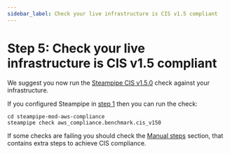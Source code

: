 ```yaml
---
sidebar_label: Check your live infrastructure is CIS v1.5 compliant
---
```


# Step 5: Check your live infrastructure is CIS v1.5 compliant

We suggest you now run the [Steampipe CIS v1.5.0](https://hub.steampipe.io/mods/turbot/aws_compliance/controls/benchmark.cis_v150)
check against your infrastructure.

If you configured Steampipe in [step 1](step-1-check-your-live-infrastructure-is-cis-v1.4-compliant) then you can run the check:

```
cd steampipe-mod-aws-compliance
steampipe check aws_compliance.benchmark.cis_v150
```

If some checks are failing you should check the [Manual steps](/guides/build-it-yourself/achieve-compliance/deployment-walkthrough/manual-steps) section, that contains extra steps to achieve CIS compliance.


<!-- ##DOCS-SOURCER-START
{
  "sourcePlugin": "local-copier",
  "hash": "d62e9674d771c64cc090a4ac4adb62e8"
}
##DOCS-SOURCER-END -->
